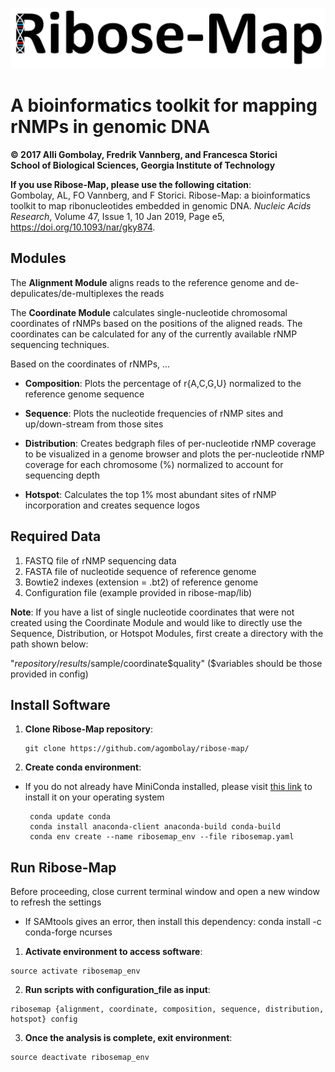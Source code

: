 ![Logo](https://github.com/agombolay/Images/blob/master/Logo.png)
# A bioinformatics toolkit for mapping rNMPs in genomic DNA
**© 2017 Alli Gombolay, Fredrik Vannberg, and Francesca Storici**  
**School of Biological Sciences, Georgia Institute of Technology**

**If you use Ribose-Map, please use the following citation**:  
Gombolay, AL, FO Vannberg, and F Storici. Ribose-Map: a bioinformatics toolkit to map ribonucleotides embedded in genomic DNA. *Nucleic Acids Research*, Volume 47, Issue 1, 10 Jan 2019, Page e5, https://doi.org/10.1093/nar/gky874. 

## Modules
The **Alignment Module** aligns reads to the reference genome and de-depulicates/de-multiplexes the reads

The **Coordinate Module** calculates single-nucleotide chromosomal coordinates of rNMPs based on the positions of the aligned reads. The coordinates can be calculated for any of the currently available rNMP sequencing techniques.  
  
Based on the coordinates of rNMPs, ...  

* **Composition**: Plots the percentage of r{A,C,G,U} normalized to the reference genome sequence  

* **Sequence**: Plots the nucleotide frequencies of rNMP sites and up/down-stream from those sites  

* **Distribution**: Creates bedgraph files of per-nucleotide rNMP coverage to be visualized in a genome browser and plots the per-nucleotide rNMP coverage for each chromosome (%) normalized to account for sequencing depth

* **Hotspot**: Calculates the top 1% most abundant sites of rNMP incorporation and creates sequence logos

## Required Data
1. FASTQ file of rNMP sequencing data
2. FASTA file of nucleotide sequence of reference genome
3. Bowtie2 indexes (extension = .bt2) of reference genome
4. Configuration file (example provided in ribose-map/lib)

**Note**: If you have a list of single nucleotide coordinates that were not created using the Coordinate Module and would like to directly use the Sequence, Distribution, or Hotspot Modules, first create a directory with the path shown below:

"$repository/results/$sample/coordinate$quality" ($variables should be those provided in config)

## Install Software

1. **Clone Ribose-Map repository**:  
   ```
   git clone https://github.com/agombolay/ribose-map/
   ```

2. **Create conda environment**:  
* If you do not already have MiniConda installed, please visit [this link](https://docs.conda.io/en/latest/miniconda.html) to install it on your operating system
  ```
   conda update conda
   conda install anaconda-client anaconda-build conda-build
   conda env create --name ribosemap_env --file ribosemap.yaml
   ```

## Run Ribose-Map
Before proceeding, close current terminal window and open a new window to refresh the settings  
* If SAMtools gives an error, then install this dependency: conda install -c conda-forge ncurses

1. **Activate environment to access software**:
```
source activate ribosemap_env
```

2. **Run scripts with configuration_file as input**:
```
ribosemap {alignment, coordinate, composition, sequence, distribution, hotspot} config
```

3. **Once the analysis is complete, exit environment**:  
```
source deactivate ribosemap_env
```
